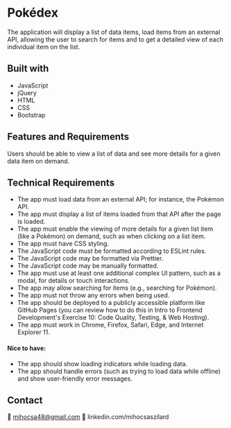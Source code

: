 # Pokédex

The application will display a list of data items,  load items from an external API, allowing the user to search for items and to get a detailed view of each individual item on the list.

## Built with

* JavaScript
* jQuery
* HTML
* CSS
* Bootstrap

## Features and Requirements

Users should be able to view a list of data and see more details for a given data item on demand.

## Technical Requirements

* The app must load data from an external API; for instance, the Pokémon API.
* The app must display a list of items loaded from that API after the page is loaded.
* The app must enable the viewing of more details for a given list item (like a Pokémon) on
demand, such as when clicking on a list item.
* The app must have CSS styling.
* The JavaScript code must be formatted according to ESLint rules.
* The JavaScript code may be formatted via Prettier.
* The JavaScript code may be manually formatted.
* The app must use at least one additional complex UI pattern, such as a modal, for details or
touch interactions.
* The app may allow searching for items (e.g., searching for Pokémon).
* The app must not throw any errors when being used.
* The app should be deployed to a publicly accessible platform like GitHub Pages (you can
review how to do this in Intro to Frontend Development's Exercise 10: Code Quality, Testing, &
Web Hosting).
* The app must work in Chrome, Firefox, Safari, Edge, and Internet Explorer 11.

#### Nice to have:
* The app should show loading indicators while loading data.
* The app should handle errors (such as trying to load data while offline) and show user-friendly
error messages.

## Contact

📧 mihocsa48@gmail.com
👋 linkedin.com/mihocsaszilard
